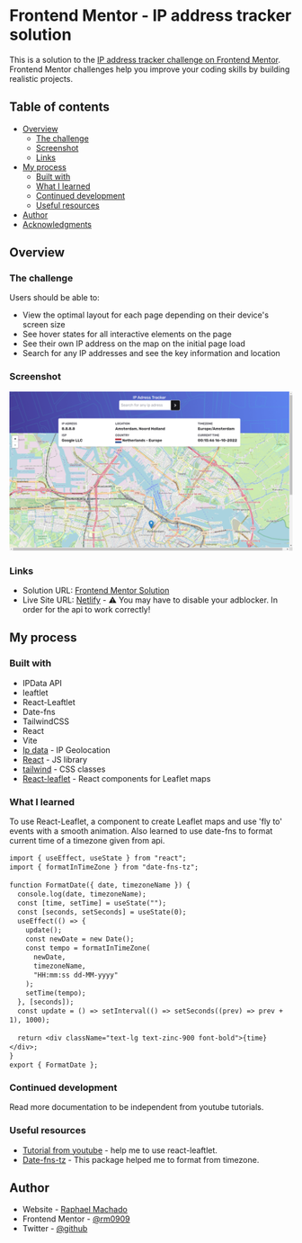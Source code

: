# Frontend Mentor - IP address tracker solution

This is a solution to the [IP address tracker challenge on Frontend Mentor](https://www.frontendmentor.io/challenges/ip-address-tracker-I8-0yYAH0). Frontend Mentor challenges help you improve your coding skills by building realistic projects.

## Table of contents

- [Overview](#overview)
  - [The challenge](#the-challenge)
  - [Screenshot](#screenshot)
  - [Links](#links)
- [My process](#my-process)
  - [Built with](#built-with)
  - [What I learned](#what-i-learned)
  - [Continued development](#continued-development)
  - [Useful resources](#useful-resources)
- [Author](#author)
- [Acknowledgments](#acknowledgments)

## Overview

### The challenge

Users should be able to:

- View the optimal layout for each page depending on their device's screen size
- See hover states for all interactive elements on the page
- See their own IP address on the map on the initial page load
- Search for any IP addresses and see the key information and location

### Screenshot

![screenshot](./src/assets/images/ss.png)

### Links

- Solution URL: [Frontend Mentor Solution](https://www.frontendmentor.io/solutions/ip-tracker-built-with-ipdata-api-and-leaftlet-WCtTRG7FzG)
- Live Site URL: [Netlify](https://ip-tracker-rm.netlify.app) - ⚠ You may have to disable your adblocker. In order for the api to work correctly!

## My process

### Built with

- IPData API
- leaftlet
- React-Leaftlet
- Date-fns
- TailwindCSS
- React
- Vite
- [Ip data](https://ipdata.co/) - IP Geolocation
- [React](https://reactjs.org/) - JS library
- [tailwind](https://tailwindcss.com/) - CSS classes
- [React-leaflet](https://react-leaflet.js.org/) - React components for Leaflet maps

### What I learned

To use React-Leaflet, a component to create Leaflet maps and use 'fly to' events with a smooth animation.
Also learned to use date-fns to format current time of a timezone given from api.

```formated date
import { useEffect, useState } from "react";
import { formatInTimeZone } from "date-fns-tz";

function FormatDate({ date, timezoneName }) {
  console.log(date, timezoneName);
  const [time, setTime] = useState("");
  const [seconds, setSeconds] = useState(0);
  useEffect(() => {
    update();
    const newDate = new Date();
    const tempo = formatInTimeZone(
      newDate,
      timezoneName,
      "HH:mm:ss dd-MM-yyyy"
    );
    setTime(tempo);
  }, [seconds]);
  const update = () => setInterval(() => setSeconds((prev) => prev + 1), 1000);

  return <div className="text-lg text-zinc-900 font-bold">{time}</div>;
}
export { FormatDate };
```

### Continued development

Read more documentation to be independent from youtube tutorials.

### Useful resources

- [Tutorial from youtube](https://www.youtube.com/watch?v=62Y8SFi2wBk) - help me to use react-leaftlet.
- [Date-fns-tz](https://www.npmjs.com/package/date-fns-tz) - This package helped me to format from timezone.

## Author

- Website - [Raphael Machado](https://rm0909portfolio.netlify.app/)
- Frontend Mentor - [@rm0909](https://www.frontendmentor.io/profile/rm0909)
- Twitter - [@github](https://github.com/rm0909)
